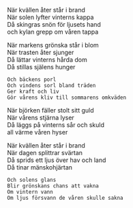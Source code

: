 När kvällen åter står i brand  
När solen lyfter vinterns kappa  
Då skingras snön för ljusets hand  
och kylan grepp om våren tappa  

När markens grönska står i blom  
När trasten åter sjunger  
Då lättar vinterns hårda dom  
Då stillas själens hunger  

    Och bäckens porl  
    Och vindens sorl bland träden  
    Ger kraft och liv  
    Gör vårens kliv till sommarens omkväden  


När björken fäller stolt sitt guld  
När vårens stjärna lyser  
Då läggs på vinterns sår och skuld  
all värme våren hyser  

När kvällen åter står i brand  
När dagen splittrar svärtan  
Då sprids ett ljus över hav och land  
Då tinar mänskohjärtan  

    Och solens glans  
    Blir grönskans chans att vakna  
    Om vintern vann  
    Om ljus försvann de våren skulle sakna